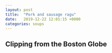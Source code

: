 ```yaml
---
layout: post
title:  "Pork and sausage ragu"
date:   2019-12-22 12:01:15 +0000
categories: soups
---
```


## Clipping from the Boston Globe